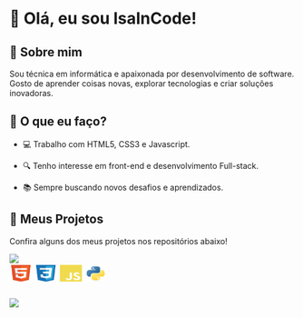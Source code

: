 # 👋 Olá, eu sou IsaInCode!

## 🎯 Sobre mim

Sou técnica em informática e apaixonada por desenvolvimento de software. Gosto de aprender coisas novas, explorar tecnologias e criar soluções inovadoras.

## 🚀 O que eu faço?

- 💻 Trabalho com HTML5, CSS3 e Javascript.

- 🔍 Tenho interesse em front-end e desenvolvimento Full-stack.

- 📚 Sempre buscando novos desafios e aprendizados.


## 📌 Meus Projetos

Confira alguns dos meus projetos nos repositórios abaixo!

<div>
   <img src="img/![clideo_editor_7303fc929a8744e893670467fbd4fb35](https://github.com/user-attachments/assets/77ddaa44-0d3e-4eda-b72e-59fe9b1ad8c1)
">
</div>

<div>
   <img align="center" alt="isa-HTML" height="30" width="40" src="https://raw.githubusercontent.com/devicons/devicon/master/icons/html5/html5-original.svg">
  <img align="center" alt="isa-CSS" height="30" width="40" src="https://raw.githubusercontent.com/devicons/devicon/master/icons/css3/css3-original.svg">
  <img align="center" alt="Isa-Js" height="30" width="40" src="https://raw.githubusercontent.com/devicons/devicon/master/icons/javascript/javascript-plain.svg">
   <img align="center" alt="Isa-Python" height="30" width="40" src="https://raw.githubusercontent.com/devicons/devicon/master/icons/python/python-original.svg">


##

<div>
<a href = "isadorafernandes10003@gmail.com"><img src="https://img.shields.io/badge/-Gmail-%23333?style=for-the-badge&logo=gmail&logoColor=white" target="_blank"></a>
</div>
